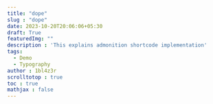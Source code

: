 ```yaml
---
title: "dope"
slug : "dope"
date: 2023-10-20T20:06:06+05:30
draft: True
featuredImg: ""
description : 'This explains admonition shortcode implementation'
tags: 
  - Demo
  - Typography
author : 1bl4z3r
scrolltotop : true
toc : true
mathjax : false
---
```


